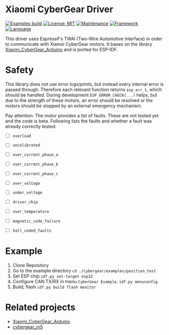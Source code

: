 # Xiaomi CyberGear Driver

[![Examples build](https://github.com/cybergear-robotics/cybergear/actions/workflows/build_example.yml/badge.svg)](https://github.com/cybergear-robotics/cybergear/actions/workflows/build_example.yml)
[![License: MIT](https://img.shields.io/badge/License-MIT-yellow.svg)](https://opensource.org/licenses/MIT)
[![Maintenance](https://img.shields.io/badge/Maintained%3F-yes-green.svg)](https://GitHub.com/Naereen/StrapDown.js/graphs/commit-activity)
[![Framework](https://img.shields.io/badge/Framework-ESP_IDF-orange.svg)](https://shields.io/)
[![Language](https://img.shields.io/badge/Language-C-purple.svg)](https://shields.io/)


This driver uses Espressif's TWAI (Two-Wire Automotive Interface) in 
order to communicate with Xiamoi CyberGear motors. It bases on the library 
[Xiaomi_CyberGear_Arduino](https://github.com/DanielKalicki/Xiaomi_CyberGear_Arduino) 
and is ported for ESP-IDF.

# Safety

This library does not use error logs/prints, but instead every internal error is 
passed through. Therefore each relevant function returns `esp_err_t`, which should
be handled. During development `ESP_ERROR_CHECK(...)` helps, but due to the strength
of these motors, an error should be resolved or the motors should be stopped by an 
external emergency mechanism.

Pay attention: The motor provides a list of faults. These are not tested yet and the code is beta.
Following lists the faults and whether a fault was already correctly tested:

* [ ] `overload`
* [ ] `uncalibrated`
* [ ] `over_current_phase_a`
* [ ] `over_current_phase_b`
* [ ] `over_current_phase_c`
* [ ] `over_voltage`
* [ ] `under_voltage`
* [ ] `driver_chip`
* [ ] `over_temperature`
* [ ] `magnetic_code_failure`
* [ ] `hall_coded_faults`


# Example

1. Clone Repository
2. Go to the example directory 
   `cd ./cybergear/examples/position_test`
3. Set ESP chip
   `idf.py set-target esp32`
4. Configure CAN TX/RX in menu `CyberGear Example`.
   `idf.py menuconfig`
5. Build, flash
   `idf.py build flash monitor`

# Related projects

* [Xiaomi_CyberGear_Arduino](https://github.com/DanielKalicki/Xiaomi_CyberGear_Arduino) 
* [cybergear_m5](https://github.com/project-sternbergia/cybergear_m5)